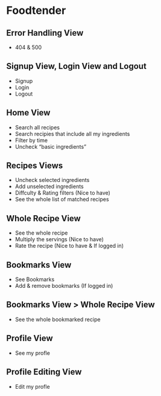 # Foodtender 

## Error Handling View
- 404 & 500 

## Signup View, Login View and Logout
- Signup
- Login 
- Logout

## Home View
- Search all recipes
- Search recipies that include all my ingredients
- Filter by time
- Uncheck “basic ingredients”

## Recipes Views
- Uncheck selected ingredients
- Add unselected ingredients
- Diffculty & Rating filters (Nice to have)
- See the whole list of matched recipes

## Whole Recipe View
- See the whole recipe
- Multiply the servings (Nice to have)
- Rate the recipe (Nice to have & If logged in)

## Bookmarks View
- See Bookmarks
- Add & remove bookmarks (If logged in)

## Bookmarks View > Whole Recipe View
- See the whole bookmarked recipe

## Profile View
- See my profle


## Profile Editing View
- Edit my profle